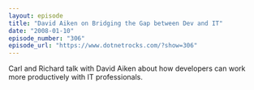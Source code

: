 ```yaml
---
layout: episode
title: "David Aiken on Bridging the Gap between Dev and IT"
date: "2008-01-10"
episode_number: "306"
episode_url: "https://www.dotnetrocks.com/?show=306"
---
```


Carl and Richard talk with David Aiken about how developers can work more productively with IT professionals.
